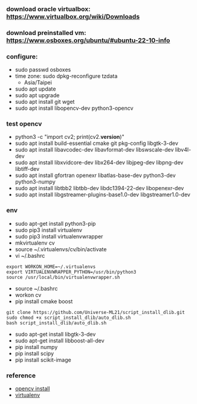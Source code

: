 ### download oracle virtualbox: https://www.virtualbox.org/wiki/Downloads
### download preinstalled vm: https://www.osboxes.org/ubuntu/#ubuntu-22-10-info
### configure:
* sudo passwd osboxes
* time zone: sudo dpkg-reconfigure tzdata
    * Asia/Taipei
* sudo apt update
* sudo apt upgrade
* sudo apt install git wget 
* sudo apt install libopencv-dev python3-opencv
### test opencv
* python3 -c "import cv2; print(cv2.__version__)"
* sudo apt install build-essential cmake git pkg-config libgtk-3-dev 
* sudo apt install libavcodec-dev libavformat-dev libswscale-dev libv4l-dev 
* sudo apt install libxvidcore-dev libx264-dev libjpeg-dev libpng-dev libtiff-dev 
* sudo apt install gfortran openexr libatlas-base-dev python3-dev python3-numpy
* sudo apt install libtbb2 libtbb-dev libdc1394-22-dev libopenexr-dev 
* sudo apt install libgstreamer-plugins-base1.0-dev libgstreamer1.0-dev
### env
* sudo apt-get install python3-pip
* sudo pip3 install virtualenv
* sudo pip3 install virtualenvwrapper
* mkvirtualenv cv 
* source  ~/.virtualenvs/cv/bin/activate
* vi ~/.bashrc
```
export WORKON_HOME=~/.virtualenvs
export VIRTUALENVWRAPPER_PYTHON=/usr/bin/python3
source /usr/local/bin/virtualenvwrapper.sh
```
* source ~/.bashrc
* workon cv
* pip install cmake boost 
```
git clone https://github.com/Universe-ML21/script_install_dlib.git
sudo chmod +x script_install_dlib/auto_dlib.sh
bash script_install_dlib/auto_dlib.sh
```
* sudo apt-get install libgtk-3-dev
* sudo apt-get install libboost-all-dev
* pip install numpy
* pip install scipy
* pip install scikit-image
### reference
* [opencv install](https://vegastack.com/tutorials/how-to-install-opencv-on-ubuntu-20-04/)
* [virtualenv](https://medium.com/@scofield44165/ubuntu-20-04%E4%B8%AD%E5%AE%89%E8%A3%9D%E4%B8%A6%E4%BD%BF%E7%94%A8virtualenv%E8%99%9B%E6%93%AC%E7%92%B0%E5%A2%83-install-and-use-virtualenv-in-ubuntu-20-04-7849091ea8e0)
